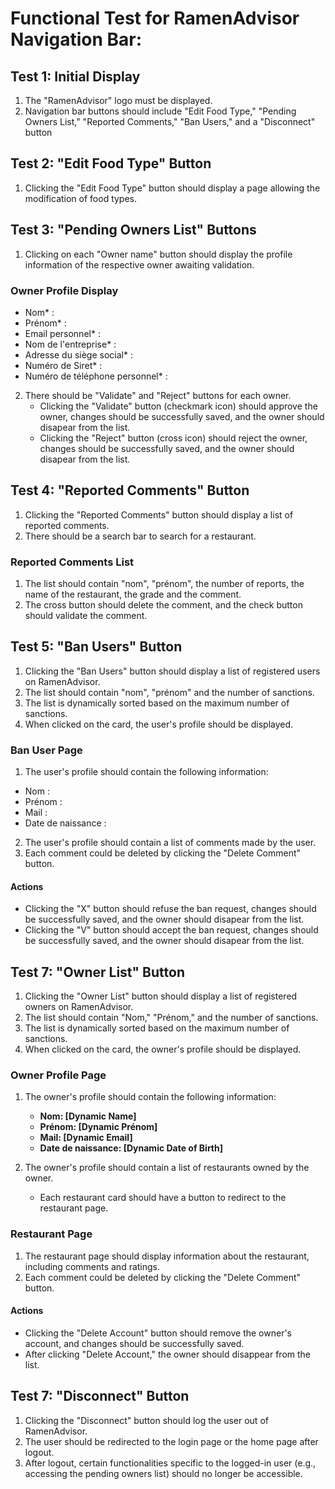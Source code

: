 # **Functional Test for RamenAdvisor Navigation Bar:**

## Test 1: Initial Display

1. The "RamenAdvisor" logo must be displayed.
2. Navigation bar buttons should include "Edit Food Type," "Pending Owners List," "Reported Comments," "Ban Users," and a "Disconnect" button

## Test 2: "Edit Food Type" Button

1. Clicking the "Edit Food Type" button should display a page allowing the modification of food types.

## Test 3: "Pending Owners List" Buttons

1. Clicking on each "Owner name" button should display the profile information of the respective owner awaiting validation.

### Owner Profile Display

- Nom* :
- Prénom* :
- Email personnel* :
- Nom de l'entreprise* :
- Adresse du siège social* :
- Numéro de Siret* :
- Numéro de téléphone personnel* :

2. There should be "Validate" and "Reject" buttons for each owner.
   - Clicking the "Validate" button (checkmark icon) should approve the owner, changes should be successfully saved, and the owner should disapear from the list.
   - Clicking the "Reject" button (cross icon) should reject the owner, changes should be successfully saved, and the owner should disapear from the list.

## Test 4: "Reported Comments" Button

1. Clicking the "Reported Comments" button should display a list of reported comments.
2. There should be a search bar to search for a restaurant.

### Reported Comments List
1. The list should contain "nom", "prénom", the number of reports, the name of the restaurant, the grade and the comment.
2. The cross button should delete the comment, and the check button should validate the comment.

## Test 5: "Ban Users" Button

1. Clicking the "Ban Users" button should display a list of registered users on RamenAdvisor.
2. The list should contain "nom", "prénom" and the number of sanctions.
4. The list is dynamically sorted based on the maximum number of sanctions.
5. When clicked on the card, the user's profile should be displayed.

### Ban User Page

1. The user's profile should contain the following information:
- Nom :
- Prénom :
- Mail :
- Date de naissance :

2. The user's profile should contain a list of comments made by the user.
3. Each comment could be deleted by clicking the "Delete Comment" button.

#### Actions

- Clicking the "X" button should refuse the ban request, changes should be successfully saved, and the owner should disapear from the list.
- Clicking the "V" button should accept the ban request, changes should be successfully saved, and the owner should disapear from the list.


## Test 7: "Owner List" Button

1. Clicking the "Owner List" button should display a list of registered owners on RamenAdvisor.
2. The list should contain "Nom," "Prénom," and the number of sanctions.
3. The list is dynamically sorted based on the maximum number of sanctions.
4. When clicked on the card, the owner's profile should be displayed.

### Owner Profile Page

1. The owner's profile should contain the following information:
   - **Nom: [Dynamic Name]**
   - **Prénom: [Dynamic Prénom]**
   - **Mail: [Dynamic Email]**
   - **Date de naissance: [Dynamic Date of Birth]**

2. The owner's profile should contain a list of restaurants owned by the owner.
   - Each restaurant card should have a button to redirect to the restaurant page.

### Restaurant Page

1. The restaurant page should display information about the restaurant, including comments and ratings.
2. Each comment could be deleted by clicking the "Delete Comment" button.

#### Actions

- Clicking the "Delete Account" button should remove the owner's account, and changes should be successfully saved.
- After clicking "Delete Account," the owner should disappear from the list.


## Test 7: "Disconnect" Button

1. Clicking the "Disconnect" button should log the user out of RamenAdvisor.
2. The user should be redirected to the login page or the home page after logout.
3. After logout, certain functionalities specific to the logged-in user (e.g., accessing the pending owners list) should no longer be accessible.
